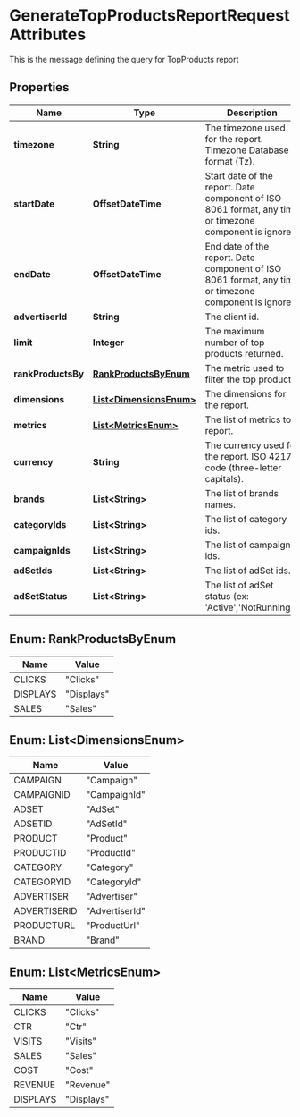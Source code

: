 

# GenerateTopProductsReportRequestAttributes

This is the message defining the query for TopProducts report

## Properties

| Name | Type | Description | Notes |
|------------ | ------------- | ------------- | -------------|
|**timezone** | **String** | The timezone used for the report. Timezone Database format (Tz). |  [optional] |
|**startDate** | **OffsetDateTime** | Start date of the report. Date component of ISO 8061 format, any time or timezone component is ignored. |  |
|**endDate** | **OffsetDateTime** | End date of the report. Date component of ISO 8061 format, any time or timezone component is ignored. |  |
|**advertiserId** | **String** | The client id. |  |
|**limit** | **Integer** | The maximum number of top products returned. |  [optional] |
|**rankProductsBy** | [**RankProductsByEnum**](#RankProductsByEnum) | The metric used to filter the top products. |  |
|**dimensions** | [**List&lt;DimensionsEnum&gt;**](#List&lt;DimensionsEnum&gt;) | The dimensions for the report. |  [optional] |
|**metrics** | [**List&lt;MetricsEnum&gt;**](#List&lt;MetricsEnum&gt;) | The list of metrics to report. |  [optional] |
|**currency** | **String** | The currency used for the report. ISO 4217 code (three-letter capitals). |  [optional] |
|**brands** | **List&lt;String&gt;** | The list of brands names. |  [optional] |
|**categoryIds** | **List&lt;String&gt;** | The list of category ids. |  [optional] |
|**campaignIds** | **List&lt;String&gt;** | The list of campaign ids. |  [optional] |
|**adSetIds** | **List&lt;String&gt;** | The list of adSet ids. |  [optional] |
|**adSetStatus** | **List&lt;String&gt;** | The list of adSet status (ex: &#39;Active&#39;,&#39;NotRunning&#39;). |  [optional] |



## Enum: RankProductsByEnum

| Name | Value |
|---- | -----|
| CLICKS | &quot;Clicks&quot; |
| DISPLAYS | &quot;Displays&quot; |
| SALES | &quot;Sales&quot; |



## Enum: List&lt;DimensionsEnum&gt;

| Name | Value |
|---- | -----|
| CAMPAIGN | &quot;Campaign&quot; |
| CAMPAIGNID | &quot;CampaignId&quot; |
| ADSET | &quot;AdSet&quot; |
| ADSETID | &quot;AdSetId&quot; |
| PRODUCT | &quot;Product&quot; |
| PRODUCTID | &quot;ProductId&quot; |
| CATEGORY | &quot;Category&quot; |
| CATEGORYID | &quot;CategoryId&quot; |
| ADVERTISER | &quot;Advertiser&quot; |
| ADVERTISERID | &quot;AdvertiserId&quot; |
| PRODUCTURL | &quot;ProductUrl&quot; |
| BRAND | &quot;Brand&quot; |



## Enum: List&lt;MetricsEnum&gt;

| Name | Value |
|---- | -----|
| CLICKS | &quot;Clicks&quot; |
| CTR | &quot;Ctr&quot; |
| VISITS | &quot;Visits&quot; |
| SALES | &quot;Sales&quot; |
| COST | &quot;Cost&quot; |
| REVENUE | &quot;Revenue&quot; |
| DISPLAYS | &quot;Displays&quot; |



